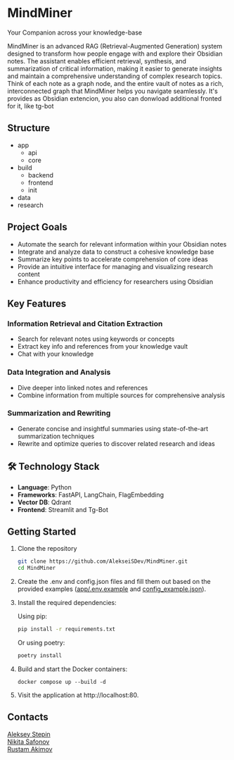 # MindMiner
Your Companion across your knowledge-base

MindMiner is an advanced RAG (Retrieval-Augmented Generation) system designed to transform how people engage with and explore their Obsidian notes. The assistant enables efficient retrieval, synthesis, and summarization of critical information, making it easier to generate insights and maintain a comprehensive understanding of complex research topics. Think of each note as a graph node, and the entire vault of notes as a rich, interconnected graph that MindMiner helps you navigate seamlessly.
It's provides as Obsidian extencion, you also can donwload additional fronted for it, like tg-bot

## Structure
- app
    - api
    - core
- build
    - backend
    - frontend
    - init
- data
- research



## Project Goals
- Automate the search for relevant information within your Obsidian notes
- Integrate and analyze data to construct a cohesive knowledge base
- Summarize key points to accelerate comprehension of core ideas
- Provide an intuitive interface for managing and visualizing research content
- Enhance productivity and efficiency for researchers using Obsidian

## Key Features
### Information Retrieval and Citation Extraction
- Search for relevant notes using keywords or concepts
- Extract key info and references from your knowledge vault
- Chat with your knowledge

### Data Integration and Analysis
- Dive deeper into linked notes and references
- Combine information from multiple sources for comprehensive analysis

### Summarization and Rewriting
- Generate concise and insightful summaries using state-of-the-art summarization techniques
- Rewrite and optimize queries to discover related research and ideas


## 🛠 Technology Stack
- **Language**: Python
- **Frameworks**: FastAPI, LangChain, FlagEmbedding
- **Vector DB**: Qdrant
- **Frontend**: Streamlit and Tg-Bot

## Getting Started

1. Clone the repository
    ```bash
    git clone https://github.com/AlekseiSDev/MindMiner.git
    cd MindMiner
    ```
2. Create the .env and config.json files and fill them out based on the provided examples ([app/.env.example](app/.env.example) and [config_example.json](config_example.json)).

3. Install the required dependencies:

    Using pip:
    ```bash
    pip install -r requirements.txt
    ```
    Or using poetry:
    ```bash
    poetry install
    ```

4. Build and start the Docker containers:
    ```
    docker compose up --build -d
    ```

5. Visit the application at http://localhost:80.

## Contacts
[Aleksey Stepin](https://github.com/AlekseiSDev)      
[Nikita Safonov](https://github.com/sixxio)       
[Rustam Akimov](https://github.com/AkiRusProd)